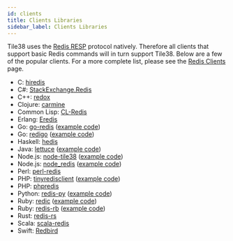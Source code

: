 ```yaml
---
id: clients
title: Clients Libraries
sidebar_label: Clients Libraries
---
```


<!--
layout: index.html
title:  Clients - Tile38
class:  clients
-->

Tile38 uses the [Redis RESP](http://redis.io/topics/protocol) protocol natively. Therefore all clients that support basic Redis commands will in turn support Tile38. Below are a few of the popular clients. For a more complete list, please see the [Redis Clients](http://redis.io/clients) page.

- C: [hiredis](https://github.com/redis/hiredis)
- C#: [StackExchange.Redis](https://github.com/StackExchange/StackExchange.Redis)
- C++: [redox](https://github.com/hmartiro/redox)
- Clojure: [carmine](https://github.com/ptaoussanis/carmine)
- Common Lisp: [CL-Redis](https://github.com/vseloved/cl-redis)
- Erlang: [Eredis](https://github.com/wooga/eredis)
- Go: [go-redis](https://github.com/go-redis/redis) ([example code](<https://github.com/tidwall/tile38/wiki/Go-example-(go-redis)>))
- Go: [redigo](https://github.com/gomodule/redigo) ([example code](<https://github.com/tidwall/tile38/wiki/Go-example-(redigo)>))
- Haskell: [hedis](https://github.com/informatikr/hedis)
- Java: [lettuce](https://github.com/mp911de/lettuce) ([example code](<https://github.com/tidwall/tile38/wiki/Java-example-(lettuce)>))
- Node.js: [node-tile38](https://github.com/phulst/node-tile38) ([example code](<https://github.com/tidwall/tile38/wiki/Node.js-example-(node-tile38)>))
- Node.js: [node_redis](https://github.com/NodeRedis/node_redis) ([example code](<https://github.com/tidwall/tile38/wiki/Node.js-example-(node-redis)>))
- Perl: [perl-redis](https://github.com/PerlRedis/perl-redis)
- PHP: [tinyredisclient](https://github.com/ptrofimov/tinyredisclient) ([example code](<https://github.com/tidwall/tile38/wiki/PHP-example-(tinyredisclient)>))
- PHP: [phpredis](https://github.com/phpredis/phpredis)
- Python: [redis-py](https://github.com/andymccurdy/redis-py) ([example code](https://github.com/tidwall/tile38/wiki/Python-example))
- Ruby: [redic](https://github.com/amakawa/redic) ([example code](<https://github.com/tidwall/tile38/wiki/Ruby-example-(redic)>))
- Ruby: [redis-rb](https://github.com/redis/redis-rb) ([example code](<https://github.com/tidwall/tile38/wiki/Ruby-example-(redis-rb)>))
- Rust: [redis-rs](https://github.com/mitsuhiko/redis-rs)
- Scala: [scala-redis](https://github.com/debasishg/scala-redis)
- Swift: [Redbird](https://github.com/czechboy0/Redbird)
